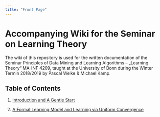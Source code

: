 ```yaml
---
title: "Front Page"
---
```


# Accompanying Wiki for the Seminar on Learning Theory

The wiki of this repository is used for the written documentation of the Seminar Principles of Data Mining and Learning Algorithms – „Learning Theory“ MA-INF 4209, taught at the University of Bonn during the Winter Termin 2018/2019 by Pascal Welke & Michael Kamp.

## Table of Contents

1) [Introduction and A Gentle Start](IntroAndGentleStart.md)

2) [A Formal Learning Model and Learning via Uniform Convergence](Chap3AndChap4.md)
